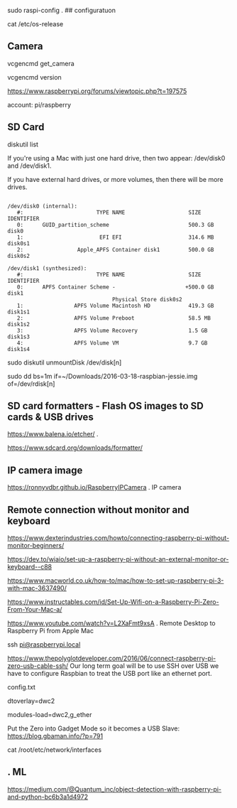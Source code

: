 sudo raspi-config .  ## configuratuon

cat /etc/os-release

## Camera
vcgencmd get_camera

vcgencmd version

https://www.raspberrypi.org/forums/viewtopic.php?t=197575

account: pi/raspberry

## SD Card

diskutil list

If you're using a Mac with just one hard drive, then two appear: /dev/disk0 and /dev/disk1. 

If you have external hard drives, or more volumes, then there will be more drives.
```
 
/dev/disk0 (internal):
   #:                       TYPE NAME                    SIZE       IDENTIFIER
   0:      GUID_partition_scheme                         500.3 GB   disk0
   1:                        EFI EFI                     314.6 MB   disk0s1
   2:                 Apple_APFS Container disk1         500.0 GB   disk0s2

/dev/disk1 (synthesized):
   #:                       TYPE NAME                    SIZE       IDENTIFIER
   0:      APFS Container Scheme -                      +500.0 GB   disk1
                                 Physical Store disk0s2
   1:                APFS Volume Macintosh HD            419.3 GB   disk1s1
   2:                APFS Volume Preboot                 58.5 MB    disk1s2
   3:                APFS Volume Recovery                1.5 GB     disk1s3
   4:                APFS Volume VM                      9.7 GB     disk1s4
```   
 
 sudo diskutil unmountDisk /dev/disk[n] 
 
 sudo dd bs=1m if=~/Downloads/2016-03-18-raspbian-jessie.img of=/dev/rdisk[n]
 
## SD card formatters - Flash OS images to SD cards & USB drives 

<https://www.balena.io/etcher/> . 

<https://www.sdcard.org/downloads/formatter/>

## IP camera image
<https://ronnyvdbr.github.io/RaspberryIPCamera> .  IP camera


## Remote connection without monitor and keyboard

https://www.dexterindustries.com/howto/connecting-raspberry-pi-without-monitor-beginners/

<https://dev.to/wiaio/set-up-a-raspberry-pi-without-an-external-monitor-or-keyboard--c88>

<https://www.macworld.co.uk/how-to/mac/how-to-set-up-raspberry-pi-3-with-mac-3637490/>


<https://www.instructables.com/id/Set-Up-Wifi-on-a-Raspberry-Pi-Zero-From-Your-Mac-a/>


<https://www.youtube.com/watch?v=L2XaFmt9xsA> . Remote   Desktop to Raspberry Pi from Apple Mac

ssh pi@raspberrypi.local

<https://www.thepolyglotdeveloper.com/2016/06/connect-raspberry-pi-zero-usb-cable-ssh/>
Our long term goal will be to use SSH over USB
we have to configure Raspbian to treat the USB port like an ethernet port. 

config.txt

dtoverlay=dwc2

modules-load=dwc2,g_ether

Put the Zero into Gadget Mode so it becomes a USB Slave:
<https://blog.gbaman.info/?p=791> 


cat /root/etc/network/interfaces


## . ML 
https://medium.com/@Quantum_inc/object-detection-with-raspberry-pi-and-python-bc6b3a1d4972
